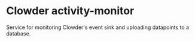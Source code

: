 # Clowder activity-monitor
Service for monitoring Clowder's event sink and uploading datapoints to a database.
